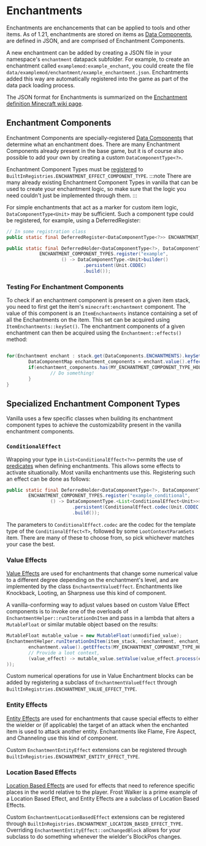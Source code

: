 # Enchantments

Enchantments are enchancements that can be applied to tools and other items. As of 1.21, enchantments are stored on items as [Data Components], are defined in JSON, and are comprised of Enchantment Components.

A new enchantment can be added by creating a JSON file in your namespace's `enchantment` datapack subfolder. For example, to create an enchantment called `examplemod:example_enchant`, you could create the file `data/examplemod/enchantment/example_enchantment.json`. Enchantments added this way are automatically registered into the game as part of the data pack loading process.

The JSON format for Enchantments is summarized on the [Enchantment definition Minecraft wiki page].

## Enchantment Components
Enchantment Components are specially-registered [Data Components] that determine what an enchantment does. There are many Enchantment Components already present in the base game, but it is of course also possible to add your own by creating a custom `DataComponentType<?>`.

Enchantment Component Types must be [registered] to `BuiltInRegistries.ENCHANTMENT_EFFECT_COMPONENT_TYPE`.
:::note
There are many already existing Enchantment Component Types in vanilla that can be used to create your enchantment logic, so make sure that the logic you need couldn't just be implemented through them.
:::

For simple enchantments that act as a marker for custom item logic, `DataComponentType<Unit>` may be sufficient. Such a component type could be registered, for example, using a DeferredRegister:
```java
// In some registration class
public static final DeferredRegister<DataComponentType<?>> ENCHANTMENT_COMPONENT_TYPES = DeferredRegister.create(BuiltInRegistries.ENCHANTMENT_EFFECT_COMPONENT_TYPE, "examplemod");

public static final DeferredHolder<DataComponentType<?>, DataComponentType<Unit>> EXAMPLE =
            ENCHANTMENT_COMPONENT_TYPES.register("example",
                    () -> DataComponentType.<Unit>builder()
                            .persistent(Unit.CODEC)
                            .build());
```

### Testing For Enchantment Components
To check if an enchantment component is present on a given item stack, you need to first get the item's `minecraft:enchantment` component. The value of this component is an `ItemEnchantments` instance containing a set of all the Enchantments on the item. This set can be acquired using `ItemEnchantments::keySet()`. The enchantment components of a given enchantment can then be acquired using the `Enchantment::effects()` method:
```java

for(Enchantment enchant : stack.get(DataComponents.ENCHANTMENTS).keySet()){
        DataComponentMap enchantment_components = enchant.value().effects();
        if(enchantment_components.has(MY_ENCHANTMENT_COMPONENT_TYPE_HOLDER)){
                // Do something!
        }
}
```

## Specialized Enchantment Component Types
Vanilla uses a few specific classes when building its enchantment component types to achieve the customizability present in the vanilla enchantment components.

### `ConditionalEffect`
Wrapping your type in `List<ConditionalEffect<?>>` permits the use of [predicates] when defining enchantments. This allows some effects to activate situationally. Most vanilla enchantments use this.
Registering such an effect can be done as follows:
```java
public static final DeferredHolder<DataComponentType<?>, DataComponentType<List<ConditionalEffect<Unit>>>> EXAMPLE_CONDITIONAL_EFFECT =
        ENCHANTMENT_COMPONENT_TYPES.register("example_conditional",
                () -> DataComponentType.<List<ConditionalEffect<Unit>>>builder()
                        .persistent(ConditionalEffect.codec(Unit.CODEC, LootContextParamSets.EMPTY).listOf())
                        .build());
```
The parameters to `ConditionalEffect.codec` are the codec for the template type of the `ConditionalEffect<T>`, followed by some `LootContextParamSets` item. There are many of these to choose from, so pick whichever matches your case the best.

### Value Effects
[Value Effects] are used for enchantments that change some numerical value to a different degree depending on the enchantment's level, and are implemented by the class `EnchantmentValueEffect`. Enchantments like Knockback, Looting, an Sharpness use this kind of component.

A vanilla-conforming way to adjust values based on custom Value Effect components is to invoke one of the overloads of `EnchantmentHelper::runIterationOnItem` and pass in a lambda that alters a `MutableFloat` or similar mutable object based on the results:
```java
MutableFloat mutable_value = new MutableFloat(unmodified_value);
EnchantmentHelper.runIterationOnItem(item_stack, (enchantment, enchant_level) -> Enchantment.applyEffects(
        enchantment.value().getEffects(MY_ENCHANTMENT_COMPONENT_TYPE_HOLDER.value()),
        // Provide a loot context,
        (value_effect) -> mutable_value.setValue(value_effect.process(enchant_level, server.random, mutable_value.getValue()))
));
```

Custom numerical operations for use in Value Enchantment blocks can be added by registering a subclass of `EnchantmentValueEffect` through `BuiltInRegistries.ENCHANTMENT_VALUE_EFFECT_TYPE`.

### Entity Effects
[Entity Effects] are used for enchantments that cause special effects to either the wielder or (if applicable) the target of an attack when the enchanted item is used to attack another entity. Enchantments like Flame, Fire Aspect, and Channeling use this kind of component.

Custom `EnchantmentEntityEffect` extensions can be registered through `BuiltInRegistries.ENCHANTMENT_ENTITY_EFFECT_TYPE`.

### Location Based Effects
[Location Based Effects] are used for effects that need to reference specific places in the world relative to the player. Frost Walker is a prime example of a Location Based Effect, and Entity Effects are a subclass of Location Based Effects.

Custom `EnchantmentLocationBasedEffect` extensions can be registered through `BuiltInRegistries.ENCHANTMENT_LOCATION_BASED_EFFECT_TYPE`. Overriding `EnchantmentEntityEffect::onChangedBlock` allows for your subclass to do something whenever the wielder's BlockPos changes.

[Data Components]: /docs/items/datacomponents
[Enchantment definition Minecraft wiki page]: https://minecraft.wiki/w/Enchantment_definition
[registered]: /docs/concepts/registries
[predicates]: https://minecraft.wiki/w/Predicate
[Value Effects]: https://minecraft.wiki/w/Enchantment_definition#Value_effects
[Entity Effects]: https://minecraft.wiki/w/Enchantment_definition#Entity_effects
[Location Based Effects]: https://minecraft.wiki/w/Enchantment_definition#Location-based_effects